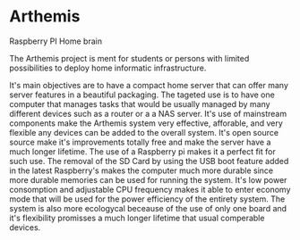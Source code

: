 # Arthemis
Raspberry PI Home brain

The Arthemis project is ment for students or persons with limited possibilities to deploy home informatic infrastructure.

It's main objectives are to have a compact home server that can offer many server features in a beautiful packaging. The tageted use is to have one computer that manages tasks that would be usually managed by many different devices such as a router or a a NAS server. It's use of mainstream components make the Arthemis system very effective, afforable, and very flexible any devices can be added to the overall system. It's open source source make it's improvements totally free and make the server have a much longer lifetime. The use of a Raspberry pi makes it a perfect fit for such use. The removal of the SD Card by using the USB boot feature added in the latest Raspberry's makes the computer much more durable since more durable memories can be used for running the system. It's low power consomption and adjustable CPU frequency makes it able to enter economy mode that will be used for the power efficiency of the entirety system. The system is also more ecologycal beceause of the use of only one board and it's flexibility promisses a much longer lifetime that usual comperable devices.
